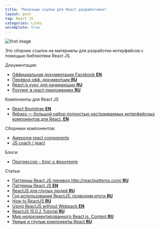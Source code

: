 ```yaml
---
title: "Полезные ссылки для React разработчика"
layout: post
tag: React JS
categories: Links
uncomplete: true
---
```


![first image](http://s61.radikal.ru/i174/1609/93/55d940245e96.png)

Это сборник ссылок на материалы для разработки интерфейсов с помощью библиотеки React JS.

Документация:

- [Оффициальная документация Facebook **EN**](https://facebook.github.io/react/)
- [Перевод офф. документции **RU**](http://tftf.ru/stati/javascript/reactjs/)
- [React.js курс для начинающих **RU**](https://maxfarseer.gitbooks.io/react-course-ru/content/)
- [Роутинг в react-приложениях **RU**](https://maxfarseer.gitbooks.io/react-router-course-ru/content/)

Компоненты для React JS

- [React Bootstrap **EN**](https://react-bootstrap.github.io/)
- [Rebass — большой набор полностью настраиваемых интерфейсных компонентов для React. **EN**](http://jxnblk.com/rebass/)

Сборники компонентов:

- [Awesome react components](https://github.com/brillout/awesome-react-components)
- [JS coach / react](https://js.coach/react)

Блоги:

- [Прогрессор - блог о фронтенте](http://prgssr.ru/)

Статьи:

- [Паттерны React JS перевод http://reactpatterns.com/ **RU**](https://habrahabr.ru/post/309422/)
- [Паттерны React JS **EN**](http://reactpatterns.com/)
- [ReactJS для глупых людей **RU**](https://habrahabr.ru/post/249107/)
- [Год использования ReactJS: подводим итоги **RU**](https://habrahabr.ru/company/Voximplant/blog/308118/)
- [How to ReactJS **RU**](https://habrahabr.ru/post/275227/)
- [Using ReactJS without Webpack **EN**](http://javascriptplayground.com/blog/2016/04/react-no-webpack/)
- [ReactJS 15.0.2 Tutorial **RU**](https://habrahabr.ru/post/282874/)
- [Мир недокументированного React.js. Context **RU**](https://habrahabr.ru/post/266407/)
- [Умные и глупые компоненты React **RU**](https://habrahabr.ru/post/266559/)

